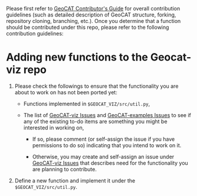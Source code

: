 Please first refer to [GeoCAT Contributor's Guide](https://geocat.ucar.edu/pages/contributing.html) for overall 
contribution guidelines (such as detailed description of GeoCAT structure, forking, repository cloning, 
branching, etc.). Once you determine that a function should be contributed under this repo, please refer to the 
following contribution guidelines:


# Adding new functions to the Geocat-viz repo

1. Please check the followings to ensure that the functionality you are about to work on has not been ported yet:
    
    - Functions implemented in `$GEOCAT_VIZ/src/util.py`,
    
    - The list of [GeoCAT-viz Issues](https://github.com/NCAR/GeoCAT-viz/issues) and 
    [GeoCAT-examples Issues](https://github.com/NCAR/GeoCAT-examples/issues) to see if any of 
    the existing to-do items are something you might be interested in working on,
        
        - If so, please comment (or self-assign the issue if you have permissions to do so) indicating that 
        you intend to work on it.
        
        - Otherwise, you may create and self-assign an issue under 
        [GeoCAT-viz Issues](https://github.com/NCAR/GeoCAT-viz/issues) 
        that describes need for the functionality you are planning to contribute.

2. Define a new function and implement it under the `$GEOCAT_VIZ/src/util.py`. 